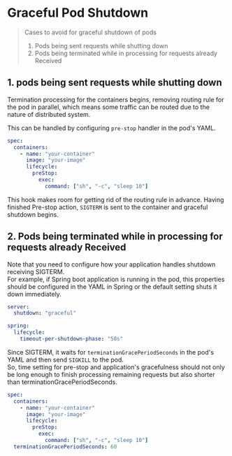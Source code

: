 # Graceful Pod Shutdown

> Cases to avoid for graceful shutdown of pods
> 1. Pods being sent requests while shutting down
> 2. Pods being terminated while in processing for requests already Received

## 1. pods being sent requests while shutting down
Termination processing for the containers begins, removing routing rule for the pod in parallel, 
which means some traffic can be routed due to the nature of distributed system.

This can be handled by configuring `pre-stop` handler in the pod's YAML.

```yaml
spec:
  containers:
    - name: "your-container"
      image: "your-image"
      lifecycle:
        preStop:
          exec:
            command: ["sh", "-c", "sleep 10"]
```
This hook makes room for getting rid of the routing rule in advance. 
Having finished Pre-stop action, `SIGTERM` is sent to the container and graceful shutdown begins.

## 2. Pods being terminated while in processing for requests already Received
Note that you need to configure how your application handles shutdown receiving SIGTERM.  
For example, if Spring boot application is running in the pod, this properties should be configured in the YAML in Spring
or the default setting shuts it down immediately.

```yaml
server:
  shutdown: "graceful"

spring:
  lifecycle:
    timeout-per-shutdown-phase: "50s"
```

Since SIGTERM, it waits for `terminationGracePeriodSeconds` in the pod's YAML and then send `SIGKILL` to the pod.  
So, time setting for pre-stop and application's gracefulness should not only be long enough to finish processing remaining requests but also shorter than terminationGracePeriodSeconds.

```yaml
spec:
  containers:
    - name: "your-container"
      image: "your-image"
      lifecycle:
        preStop: 
          exec:
            command: ["sh", "-c", "sleep 10"]
  terminationGracePeriodSeconds: 60
```
